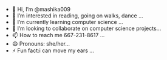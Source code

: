 - 👋 Hi, I’m @mashika009
- 👀 I’m interested in reading, going on walks, dance ...
- 🌱 I’m currently learning computer science ...
- 💞️ I’m looking to collaborate on computer science projects...
- 📫 How to reach me 667-231-8617 ...
- 😄 Pronouns: she/her...
- ⚡ Fun fact:i can move my ears ...

<!---
mashika009/mashika009 is a ✨ special ✨ repository because its `README.md` (this file) appears on your GitHub profile.
You can click the Preview link to take a look at your changes.
--->
